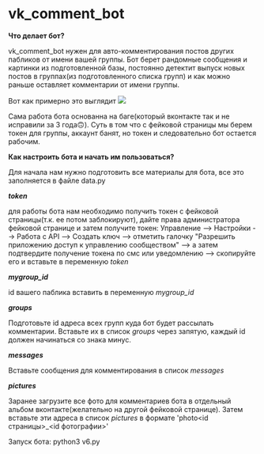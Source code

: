 # vk_comment_bot

**Что делает бот?**

vk_comment_bot нужен для авто-комментирования постов других пабликов от имени вашей группы.
Бот берет рандомные сообщения и картинки из подготовленной базы, постоянно детектит выпуск новых постов в группах(из подготовленного списка групп) и как можно раньше оставляет комментарии от имени группы.

Вот как примерно это выглядит
![](https://github.com/AndrewPythonist/vk_spam_bot/raw/master/comment-example.png)

Сама работа бота основанна на баге(который вконтакте так и не исправили за 3 года🙃). Суть в том что с фейковой страницы мы берем токен для группы, аккаунт банят, но токен и следовательно бот остается рабочим.

**Как настроить бота и начать им пользоваться?**

Для начала нам нужно подготовить все материалы для бота, все это заполняется в файле data.py

***token***

для работы бота нам необходимо получить токен с фейковой страницы(т.к. ее потом заблокируют), дайте права администратора фейковой странице и затем получите токен:
Управление --> Настройки --> Работа с API --> Создать ключ --> отметить галочку "Разрешить приложению доступ к управлению сообществом" --> а затем подтвердите получение токена по смс или уведомлению --> скопируйте его и вставьте в переменную *token*

***mygroup_id***

id вашего паблика вставить в переменную *mygroup_id*

***groups***

Подготовьте id адреса всех групп куда бот будет рассылать комментарии. Вставьте их в список *groups* через запятую, каждый id должен начинаться со знака минус. 

***messages***

Вставьте сообщения для комментирования в список *messages*

***pictures***

Заранее загрузите все фото для комментариев бота в отдельный альбом вконтакте(желательно на другой фейковой странице). Затем вставьте эти адреса в список *pictures* в формате 'photo<id страницы>_<id фотографии>'


Запуск бота:
python3 v6.py
